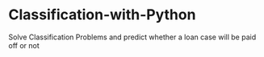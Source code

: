 # Classification-with-Python
Solve Classification Problems and predict whether a loan case will be paid off or not
